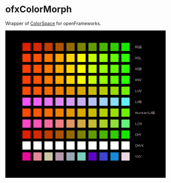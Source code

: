 # ofxColorMorph

Wrapper of [ColorSpace](https://github.com/berendeanicolae/ColorSpace) for openFrameworks.

![screenshot](img/img_0.png)
